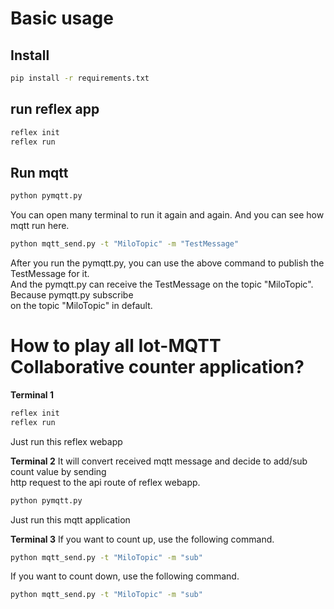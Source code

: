 # Basic usage
## Install
```bash
pip install -r requirements.txt
```

## run reflex app
```bash
reflex init
reflex run
```

## Run mqtt 
```bash
python pymqtt.py
```
You can open many terminal to run it again and again. 
And you can see how mqtt run here.


```bash
python mqtt_send.py -t "MiloTopic" -m "TestMessage"
```
After you run the pymqtt.py, you can use the above command to publish the TestMessage for it.   
And the pymqtt.py can receive the TestMessage on the topic "MiloTopic". Because pymqtt.py subscribe  
on the topic "MiloTopic" in default.   

# How to play all Iot-MQTT Collaborative counter application?

**Terminal 1**
```bash
reflex init
reflex run
```
Just run this reflex webapp 

**Terminal 2**
It will convert received mqtt message and decide to add/sub count value by sending   
http request to the api route of reflex webapp. 
```bash 
python pymqtt.py
```
Just run this mqtt application 

**Terminal 3**
If you want to count up, use the following command. 
```bash
python mqtt_send.py -t "MiloTopic" -m "sub"
```
If you want to count down, use the following command.
```bash
python mqtt_send.py -t "MiloTopic" -m "sub"
```